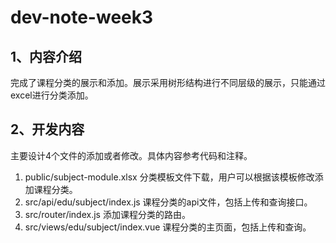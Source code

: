 # dev-note-week3

## 1、内容介绍

完成了课程分类的展示和添加。展示采用树形结构进行不同层级的展示，只能通过excel进行分类添加。

## 2、开发内容

主要设计4个文件的添加或者修改。具体内容参考代码和注释。

1. public/subject-module.xlsx 分类模板文件下载，用户可以根据该模板修改添加课程分类。
2. src/api/edu/subject/index.js 课程分类的api文件，包括上传和查询接口。
3. src/router/index.js 添加课程分类的路由。
4. src/views/edu/subject/index.vue 课程分类的主页面，包括上传和查询。